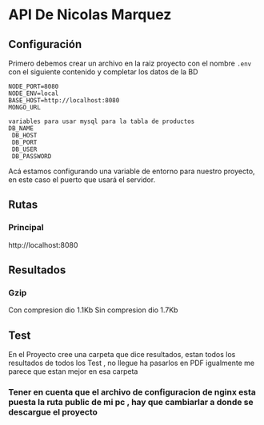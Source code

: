 # API De Nicolas Marquez

## Configuración

Primero debemos crear un archivo en la raiz proyecto con el nombre `.env` con el siguiente contenido y completar los datos de la BD

```
NODE_PORT=8080
NODE_ENV=local
BASE_HOST=http://localhost:8080
MONGO_URL

variables para usar mysql para la tabla de productos
DB_NAME
 DB_HOST
 DB_PORT
 DB_USER
 DB_PASSWORD
```

Acá estamos configurando una variable de entorno para nuestro proyecto, en este caso el puerto que usará el servidor.

## Rutas

### Principal

http://localhost:8080

## Resultados

### Gzip

Con compresion dio 1.1Kb
Sin compresion dio 1.7Kb

## Test

En el Proyecto cree una carpeta que dice resultados, estan todos los resultados de todos los Test , no llegue ha pasarlos en PDF igualmente me parece que estan mejor en esa carpeta

### Tener en cuenta que el archivo de configuracion de nginx esta puesta la ruta public de mi pc , hay que cambiarlar a donde se descargue el proyecto
